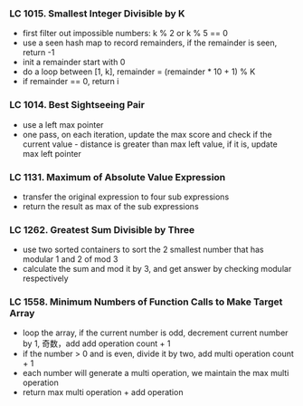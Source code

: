 ### LC 1015. Smallest Integer Divisible by K
* first filter out impossible numbers: k % 2 or k % 5 == 0
* use a seen hash map to record remainders, if the remainder is seen, return -1
* init a remainder start with 0
* do a loop between [1, k], remainder = (remainder * 10 + 1) % K
* if remainder == 0, return i


### LC 1014. Best Sightseeing Pair
* use a left max pointer
* one pass, on each iteration, update the max score and check if the current value - distance is greater than max left value, if it is, update max left pointer
  
### LC 1131. Maximum of Absolute Value Expression
* transfer the original expression to four sub expressions
* return the result as max of the sub expressions

### LC 1262. Greatest Sum Divisible by Three
* use two sorted containers to sort the 2 smallest number that has modular 1 and 2 of mod 3
* calculate the sum and mod it by 3, and get answer by checking modular respectively

### LC 1558. Minimum Numbers of Function Calls to Make Target Array
* loop the array, if the current number is odd, decrement current number by 1, 奇数，add add operation count + 1
* if the number > 0 and is even, divide it by two, add multi operation count + 1
* each number will generate a multi operation, we maintain the max multi operation
* return max multi operation + add operation